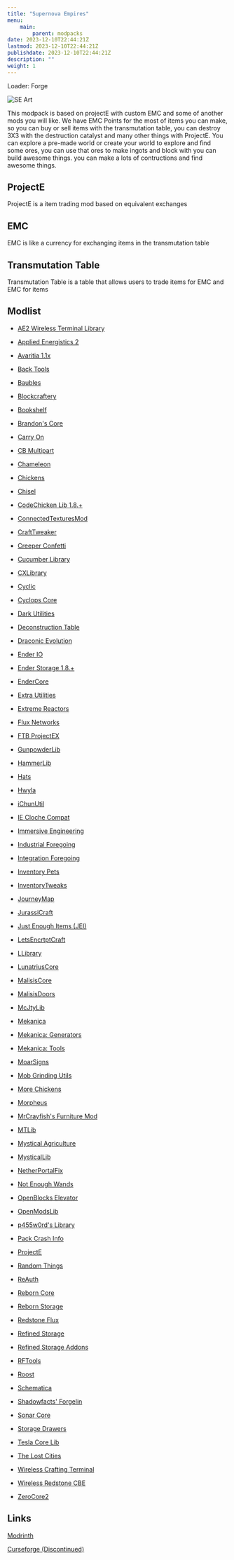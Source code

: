 ```yaml
---
title: "Supernova Empires"
menu: 
    main:
        parent: modpacks
date: 2023-12-10T22:44:21Z
lastmod: 2023-12-10T22:44:21Z
publishdate: 2023-12-10T22:44:21Z
description: ""
weight: 1
---
```


Loader: Forge

![SE Art](/modpack/art/se.png)

This modpack is based on projectE with custom EMC and some of another mods you will like.
We have EMC Points for the most of items you can make, so you can buy or sell items with the transmutation table, you can destroy 3X3 with the destruction catalyst and many other things with ProjectE.
You can explore a pre-made world or create your world to explore and find some ores, you can use that ores to make ingots and block with you can build awesome things.
you can make a lots of contructions and find awesome things.

## ProjectE

ProjectE is a item trading mod based on equivalent exchanges

## EMC

EMC is like a currency for exchanging items in the transmutation table

## Transmutation Table

Transmutation Table is a table that allows users to trade items for EMC and EMC for items

## Modlist

- [AE2 Wireless Terminal Library](mods/AE2-Wireless-Terminal-Library)

- [Applied Energistics 2](mods/Applied-Energistics-2)

- [Avaritia 1.1x](mods/Avaritia-1-1-x)

- [Back Tools](mods/Back-Tools)

- [Baubles](mods/Baubles)

- [Blockcraftery](mods/Blockcraftery)

- [Bookshelf](mods/Bookshelf)

- [Brandon's Core](mods/Brandon's-Core)

- [Carry On](mods/Carry-On)

- [CB Multipart](mods/CB-Multipart)

- [Chameleon](mods/Chameleon)

- [Chickens](mods/Chickens)

- [Chisel](mods/Chisel)

- [CodeChicken Lib 1.8.+](mods/CodeChicken-Lib-1-8)

- [ConnectedTexturesMod](mods/ConnectedTexturesMod)

- [CraftTweaker](mods/CraftTweaker)

- [Creeper Confetti](mods/Creeper-Confetti)

- [Cucumber Library](mods/Cucumber-Library)

- [CXLibrary](mods/CXLibrary)

- [Cyclic](mods/Cyclic)

- [Cyclops Core](mods/Cyclops-Core)

- [Dark Utilities](mods/Dark-Utilities)

- [Deconstruction Table](mods/Desconstruction-Table)

- [Draconic Evolution](mods/Draconic-Evolution)

- [Ender IO](mods/Ender-IO)

- [Ender Storage 1.8.+](mods/Ender-Storage-1-8)

- [EnderCore](mods/EnderCore)

- [Extra Utilities](mods/Extra-Utilities)

- [Extreme Reactors](mods/Extreme-Reactors)

- [Flux Networks](mods/Flux-Networks)

- [FTB ProjectEX](mods/FTB-ProjectEX)

- [GunpowderLib](mods/GunpowderLib)

- [HammerLib](mods/HammerLib)

- [Hats](mods/Hats)

- [Hwyla](mods/Hwyla)

- [iChunUtil](mods/iChunUtil)

- [IE Cloche Compat](mods/IE-Cloche-Compat)

- [Immersive Engineering](mods/Immersive-Engineering)

- [Industrial Foregoing](mods/Industrial-Foregoing)

- [Integration Foregoing](mods/Integration-Foregoing)

- [Inventory Pets](mods/Inventory-Pets)

- [InventoryTweaks](mods/InventoryTweaks)

- [JourneyMap](mods/JourneyMap)

- [JurassiCraft](mods/JurassiCraft)

- [Just Enough Items (JEI)](mods/Just-Enough-Items-(JEI))

- [LetsEncrtptCraft](mods/LetsEncrtptCraft)

- [LLibrary](mods/LLibrary)

- [LunatriusCore](mods/LunatriusCore)

- [MalisisCore](mods/MalisisCore)

- [MalisisDoors](mods/MalisisDoors)

- [McJtyLib](mods/McJtyLib)

- [Mekanica](mods/Mekanica)

- [Mekanica: Generators](mods/Mekanica-Generators)

- [Mekanica: Tools](mods/Mekanica-Tools)

- [MoarSigns](mods/MoarSigns)

- [Mob Grinding Utils](mods/Mob-Grinding-Utils)

- [More Chickens](mods/More-Chickens)

- [Morpheus](mods/Morpheus)

- [MrCrayfish's Furniture Mod](mods/MrCrayfish's-Furniture-Mod)

- [MTLib](mods/MTLib)

- [Mystical Agriculture](mods/Mystical-Agriculture)

- [MysticalLib](mods/MysticalLib)

- [NetherPortalFix](mods/NetherPortalFix)

- [Not Enough Wands](mods/Not-Enough-Wands)

- [OpenBlocks Elevator](mods/OpenBlocks-Elevator)

- [OpenModsLib](mods/OpenModsLib)

- [p455w0rd's Library](mods/p455w0rd's-Library)

- [Pack Crash Info](mods/Pack-Crash-Info)

- [ProjectE](mods/ProjectE)

- [Random Things](mods/Random-Things)

- [ReAuth](mods/ReAuth)

- [Reborn Core](mods/Reborn-Core)

- [Reborn Storage](mods/Reborn-Storage)

- [Redstone Flux](mods/Redstone-Flux)

- [Refined Storage](mods/Refined-Storage)

- [Refined Storage Addons](mods/Refined-Storage-Addons)

- [RFTools](mods/RFTools)

- [Roost](mods/Roost)

- [Schematica](mods/Schematica)

- [Shadowfacts' Forgelin](mods/Shadowfacts'-Forgelin)

- [Sonar Core](mods/Sonar-Core)

- [Storage Drawers](mods/Storage-Drawers)

- [Tesla Core Lib](mods/Tesla-Core-Lib)

- [The Lost Cities](mods/The-Lost-Cities)

- [Wireless Crafting Terminal](mods/Wireless-Crafting-Terminal)

- [Wireless Redstone CBE](mods/Wireless-Redstone-CBE)

- [ZeroCore2](mods/ZeroCore2)

## Links

[Modrinth](https://modrinth.com/modpack/supernova-empires)

[Curseforge (Discontinued)](https://legacy.curseforge.com/minecraft/modpacks/supernova-empires)

